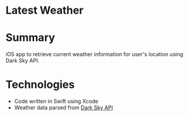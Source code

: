 # Latest Weather

Summary
=======

iOS app to retrieve current weather information for user's location using Dark Sky API.

Technologies
============

* Code written in Swift using Xcode
* Weather data parsed from [Dark Sky API](https://darksky.net/dev/docs)

